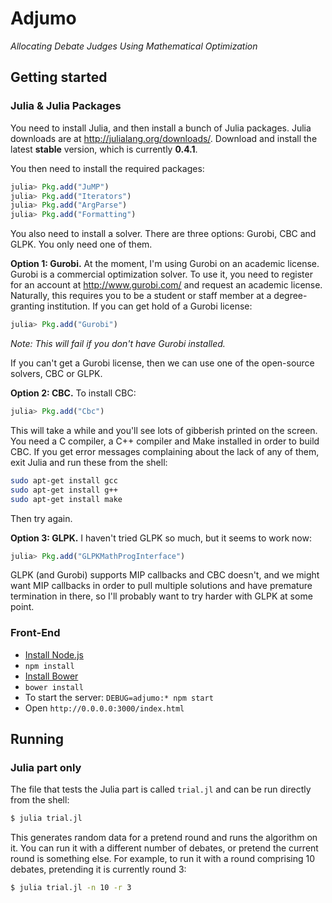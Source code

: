 # Adjumo
*Allocating Debate Judges Using Mathematical Optimization*

## Getting started

### Julia & Julia Packages

You need to install Julia, and then install a bunch of Julia packages. Julia downloads are at http://julialang.org/downloads/.
Download and install the latest **stable** version, which is currently **0.4.1**.

You then need to install the required packages:
``` julia
julia> Pkg.add("JuMP")
julia> Pkg.add("Iterators")
julia> Pkg.add("ArgParse")
julia> Pkg.add("Formatting")
```

You also need to install a solver. There are three options: Gurobi, CBC and GLPK. You only need one of them.

**Option 1: Gurobi.** At the moment, I'm using Gurobi on an academic license. Gurobi is a commercial optimization solver.
To use it, you need to register for an account at http://www.gurobi.com/ and request an academic
license. Naturally, this requires you to be a student or staff member at a degree-granting institution.
If you can get hold of a Gurobi license:
``` julia
julia> Pkg.add("Gurobi")
```
*Note: This will fail if you don't have Gurobi installed.*

If you can't get a Gurobi license, then we can use one of the open-source solvers, CBC or GLPK.

**Option 2: CBC.** To install CBC:
``` julia
julia> Pkg.add("Cbc")
```

This will take a while and you'll see lots of gibberish printed on the screen. You need a C compiler, a C++ compiler and Make installed in order to build CBC. If you get error messages complaining about the lack of any of them, exit Julia and run these from the shell:
``` bash
sudo apt-get install gcc
sudo apt-get install g++
sudo apt-get install make
```

Then try again.

**Option 3: GLPK.** I haven't tried GLPK so much, but it seems to work now:
``` julia
julia> Pkg.add("GLPKMathProgInterface")
```

GLPK (and Gurobi) supports MIP callbacks and CBC doesn't, and we might want MIP callbacks
in order to pull multiple solutions and have premature termination in there, so I'll probably want
to try harder with GLPK at some point.

### Front-End

- [Install Node.js](https://nodejs.org/en/)
- ```npm install```
- [Install Bower](http://bower.io)
- ```bower install```
- To start the server: ```DEBUG=adjumo:* npm start```
- Open ```http://0.0.0.0:3000/index.html```

## Running

### Julia part only

The file that tests the Julia part is called `trial.jl` and can be run directly from the shell:
``` bash
$ julia trial.jl
```

This generates random data for a pretend round and runs the algorithm on it. You can run it with a different number of debates, or pretend the current round is something else. For example, to run it with a round comprising 10 debates, pretending it is currently round 3:
``` bash
$ julia trial.jl -n 10 -r 3
```
